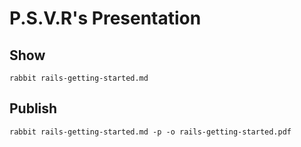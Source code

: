 # P.S.V.R's Presentation


## Show

    rabbit rails-getting-started.md

## Publish

    rabbit rails-getting-started.md -p -o rails-getting-started.pdf
